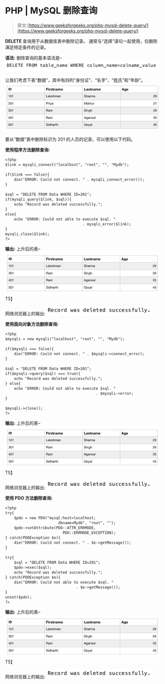# PHP | MySQL 删除查询

> 原文:[https://www.geeksforgeeks.org/php-mysql-delete-query/](https://www.geeksforgeeks.org/php-mysql-delete-query/)

**DELETE** 查询用于从数据库表中删除记录。
通常与“选择”语句一起使用，仅删除满足特定条件的记录。

**语法:**
删除查询的基本语法是–
![](img/4d472be5bb67fc8e08ba4c33db80aeb9.png)

让我们考虑下表“数据”，其中有四列“身份证”、“名字”、“姓氏”和“年龄”。
![](img/1f14a149e3fc9da8be7fa7da56f3e134.png)

要从“数据”表中删除标识为 201 的人员的记录，可以使用以下代码。

**使用程序方法删除查询:**

```
<?php
$link = mysqli_connect("localhost", "root", "", "Mydb");

if($link === false){
    die("ERROR: Could not connect. " . mysqli_connect_error());
}

$sql = "DELETE FROM Data WHERE ID=201";
if(mysqli_query($link, $sql)){
    echo "Record was deleted successfully.";
} 
else{
    echo "ERROR: Could not able to execute $sql. " 
                                   . mysqli_error($link);
}
mysqli_close($link);
?>
```

**输出:**
上升后的表–
![](img/7819b41f03a956ba9b60e353195900c0.png)T5】

网络浏览器上的输出:
![](img/740ca9f8f9bc400788c29282bd921a52.png)

**使用面向对象方法删除查询:**

```
<?php
$mysqli = new mysqli("localhost", "root", "", "Mydb");

if($mysqli === false){
    die("ERROR: Could not connect. " . $mysqli->connect_error);
}

$sql = "DELETE FROM Data WHERE ID=201";
if($mysqli->query($sql) === true){
    echo "Record was deleted successfully.";
} else{
    echo "ERROR: Could not able to execute $sql. " 
                                         . $mysqli->error;
}

$mysqli->close();
?>
```

**输出:**
上升后的表–
![](img/7819b41f03a956ba9b60e353195900c0.png)T5】

网络浏览器上的输出:
![](img/740ca9f8f9bc400788c29282bd921a52.png)

**使用 PDO 方法删除查询:**

```
<?php
try{
    $pdo = new PDO("mysql:host=localhost;
                        dbname=Mydb", "root", "");
    $pdo->setAttribute(PDO::ATTR_ERRMODE, 
                          PDO::ERRMODE_EXCEPTION);
} catch(PDOException $e){
    die("ERROR: Could not connect. " . $e->getMessage());
}

try{
    $sql = "DELETE FROM Data WHERE ID=201";
    $pdo->exec($sql);
    echo "Record was deleted successfully.";
} catch(PDOException $e){
    die("ERROR: Could not able to execute $sql. "
                                . $e->getMessage());
}
unset($pdo);
?>
```

**输出:**
上升后的表–
![](img/7819b41f03a956ba9b60e353195900c0.png)T5】

网络浏览器上的输出:
![](img/740ca9f8f9bc400788c29282bd921a52.png)